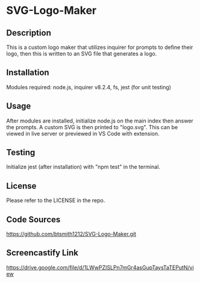 # SVG-Logo-Maker


## Description

This is a custom logo maker that utilizes inquirer for prompts to define their logo, then this is written to an SVG file that generates a logo.

## Installation

Modules required: node.js, inquirer v8.2.4, fs, jest (for unit testing)

## Usage

After modules are installed, initialize node.js on the main index then answer the prompts. A custom SVG is then printed to "logo.svg". This can be viewed in live server or previewed in VS Code with extension.

## Testing

Initialize jest (after installation) with "npm test" in the terminal.

## License

Please refer to the LICENSE in the repo.

## Code Sources

https://github.com/btsmith1212/SVG-Logo-Maker.git

## Screencastify Link

https://drive.google.com/file/d/1LWwPZISLPn7mGr4asGupTaysTaTEPutN/view
